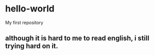 # hello-world
My first repository
## although it is hard to me to read english, i still trying hard on it.
